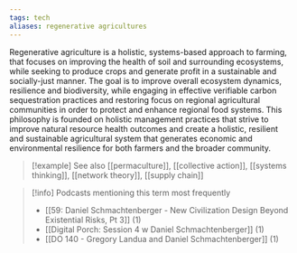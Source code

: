 ```yaml
---
tags: tech
aliases: regenerative agricultures
---
```


Regenerative agriculture is a holistic, systems-based approach to farming, that focuses on improving the health of soil and surrounding ecosystems, while seeking to produce crops and generate profit in a sustainable and socially-just manner. The goal is to improve overall ecosystem dynamics, resilience and biodiversity, while engaging in effective verifiable carbon sequestration practices and restoring focus on regional agricultural communities in order to protect and enhance regional food systems. This philosophy is founded on holistic management practices that strive to improve natural resource health outcomes and create a holistic, resilient and sustainable agricultural system that generates economic and environmental resilience for both farmers and the broader community.

> [!example] See also
> [[permaculture]], [[collective action]], [[systems thinking]], [[network theory]], [[supply chain]]

> [!info] Podcasts mentioning this term most frequently
> * [[59: Daniel Schmachtenberger - New Civilization Design Beyond Existential Risks, Pt 3]] (1)
> * [[Digital Porch: Session 4 w  Daniel Schmachtenberger]] (1)
> * [[DO 140  - Gregory Landua and Daniel Schmachtenberger]] (1)